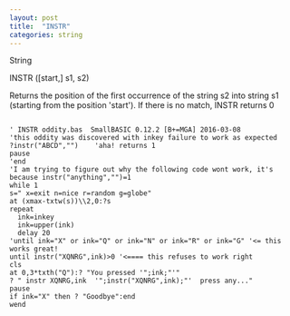 ```yaml
---
layout: post
title:  "INSTR"
categories: string
---
```

String

INSTR ([start,] s1, s2)

Returns the position of the first occurrence of the string s2 into string s1 (starting from the position 'start'). If there is no match, INSTR returns 0



```

' INSTR oddity.bas  SmallBASIC 0.12.2 [B+=MGA] 2016-03-08
'this oddity was discovered with inkey failure to work as expected
?instr("ABCD","")    'aha! returns 1
pause
'end
'I am trying to figure out why the following code wont work, it's because instr("anything","")=1
while 1
s=" x=exit n=nice r=random g=globe"
at (xmax-txtw(s))\\2,0:?s
repeat 
  ink=inkey
  ink=upper(ink)
  delay 20
'until ink="X" or ink="Q" or ink="N" or ink="R" or ink="G" '<= this works great!
until instr("XQNRG",ink)>0 '<==== this refuses to work right
cls
at 0,3*txth("Q"):? "You pressed '";ink;"'"
? " instr XQNRG,ink  '";instr("XQNRG",ink);"'  press any..."
pause
if ink="X" then ? "Goodbye":end
wend

```

